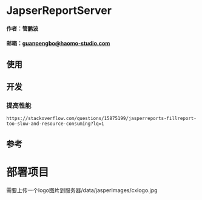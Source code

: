 # JapserReportServer

#### 作者：管鹏波
#### 邮箱：guanpengbo@haomo-studio.com

## 使用

## 开发

### 提高性能

    https://stackoverflow.com/questions/15875199/jasperreports-fillreport-too-slow-and-resource-consuming?lq=1

## 参考


# 部署项目

需要上传一个logo图片到服务器/data/jasperImages/cxlogo.jpg